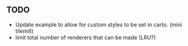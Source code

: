 TODO
-----
* Update example to allow for custom styles to be set in carto. (mini tilemill)
* limit total number of renderers that can be made (LRU?)

